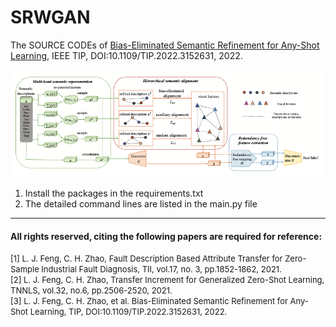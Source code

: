 # SRWGAN
The SOURCE CODEs of [Bias-Eliminated Semantic Refinement for Any-Shot Learning](https://ieeexplore.ieee.org/document/9721701), IEEE TIP, DOI:10.1109/TIP.2022.3152631, 2022. 

![The Structure of SRWGAN](https://github.com/LiangjunFeng/SRWGAN/blob/main/SRWGAN.png)

1. Install the packages in the requirements.txt
2. The detailed command lines are listed in the main.py file        
  
----------   
#### All rights reserved, citing the following papers are required for reference:
<font size=2>[1] L. J. Feng, C. H. Zhao, Fault Description Based Attribute Transfer for Zero-Sample Industrial Fault Diagnosis, TII, vol.17, no. 3, pp.1852-1862, 2021.</font>      
<font size=2>[2] L. J. Feng, C. H. Zhao, Transfer Increment for Generalized Zero-Shot Learning, TNNLS, vol.32, no.6, pp.2506-2520, 2021.</font>      
<font size=2>[3] L. J. Feng, C. H. Zhao, et al. Bias-Eliminated Semantic Refinement for Any-Shot Learning, TIP, DOI:10.1109/TIP.2022.3152631, 2022.</font>    
